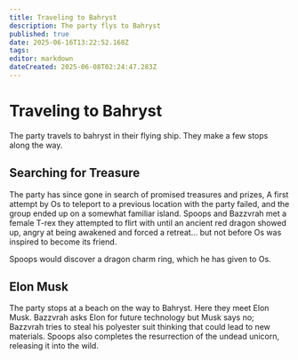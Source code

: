 ```yaml
---
title: Traveling to Bahryst
description: The party flys to Bahryst
published: true
date: 2025-06-16T13:22:52.168Z
tags: 
editor: markdown
dateCreated: 2025-06-08T02:24:47.283Z
---
```


# Traveling to Bahryst
The party travels to bahryst in their flying ship. They make a few stops along the way.


## Searching for Treasure
The party has since gone in search of promised treasures and prizes, A first attempt by Os to teleport to a previous location with the party failed, and the group ended up on a somewhat familiar island. Spoops and Bazzvrah met a female T-rex they attempted to flirt with until an ancient red dragon showed up, angry at being awakened and forced a retreat... but not before Os was inspired to become its friend. 

Spoops would discover a dragon charm ring, which he has given to Os.


## Elon Musk
The party stops at a beach on the way to Bahryst. Here they meet Elon Musk. Bazzvrah asks Elon for future technology but Musk says no; Bazzvrah tries to steal his polyester suit thinking that could lead to new materials. Spoops also completes the resurrection of the undead unicorn, releasing it into the wild. 



